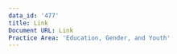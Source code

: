 ```yaml
---
data_id: '477'
title: Link
Document URL: Link
Practice Area: 'Education, Gender, and Youth'
---
```

